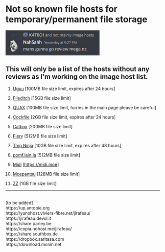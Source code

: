 # Not so known file hosts for temporary/permanent file storage

![No](shut.PNG)

## This will only be a list of the hosts without any reviews as I'm working on the image host list.

1. [Uguu](https://uguu.se) [100MB file size limit, expires after 24 hours]
  
2. [Fileditch](https://fileditch.com) [15GB file size limit]
  
3. [QUAX](https://qu.ax) [100MB file size limit, furries in the main page please be careful]
  
4. [Cockfile](https://cockfile.com) [2GB file size limit, expires after 24 hours]
  
5. [Catbox](https://catbox.moe) [200MB file size limit]
  
6. [Fiery](https://safe.fiery.me) [512MB file size limit]
  
7. [Tmp Ninja](https://tmp.ninja) [10GB file size limit, expires after 48 hours]
  
8. [pomf.lain.la](https://pomf.lain.la) [512MB file size limit]
  
9. [Midi](https://midi.moe) [https://midi.moe]
  
10. [Moepantsu](https://moepantsu.com) [128MB file size limit]
  
11. [ZZ](https://zz.ht) [1GB file size limit]

---
<br>
[to be added]
<br>
https://up.antopie.org <br>
https://yunohost.viviers-fibre.net/jirafeau/ <br>
https://jirafeau.devol.it <br>
https://share.parley.be <br>
https://copia.nohost.me/jirafeau/ <br>
https://share.southbox.de <br>
https://dropbox.saritasa.com <br>
https://download.monin.net <br>
